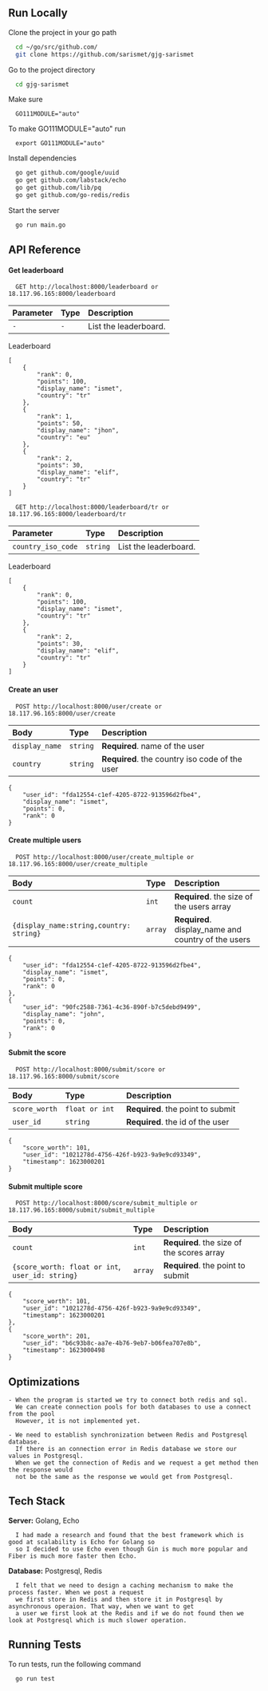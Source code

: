 ## Run Locally

Clone the project in your go path

```bash
  cd ~/go/src/github.com/
  git clone https://github.com/sarismet/gjg-sarismet
```

Go to the project directory

```bash
  cd gjg-sarismet
```
Make sure 

```
  GO111MODULE="auto"
```
To make GO111MODULE="auto" run

```
  export GO111MODULE="auto"
```

Install dependencies

```bash
  go get github.com/google/uuid
  go get github.com/labstack/echo
  go get github.com/lib/pq
  go get github.com/go-redis/redis
```

Start the server

```bash
  go run main.go
```

  
## API Reference

#### Get leaderboard

```http
  GET http://localhost:8000/leaderboard or 18.117.96.165:8000/leaderboard
```

| Parameter | Type     | Description                |
| :-------- | :------- | :------------------------- |
| `-` | `-` | List the leaderboard. |

Leaderboard
```
[
    {
        "rank": 0,
        "points": 100,
        "display_name": "ismet",
        "country": "tr"
    },
    {
        "rank": 1,
        "points": 50,
        "display_name": "jhon",
        "country": "eu"
    },
    {
        "rank": 2,
        "points": 30,
        "display_name": "elif",
        "country": "tr"
    }
]
```
```http
  GET http://localhost:8000/leaderboard/tr or 18.117.96.165:8000/leaderboard/tr
```

| Parameter | Type     | Description                |
| :-------- | :------- | :------------------------- |
| `country_iso_code` | `string` | List the leaderboard. |

Leaderboard
```
[
    {
        "rank": 0,
        "points": 100,
        "display_name": "ismet",
        "country": "tr"
    },
    {
        "rank": 2,
        "points": 30,
        "display_name": "elif",
        "country": "tr"
    }
]
```

#### Create an user 

```http
  POST http://localhost:8000/user/create or 18.117.96.165:8000/user/create
```

| Body | Type     | Description                       |
| :-------- | :------- | :-------------------------------- |
| `display_name`      | `string` | **Required**. name of the user |
| `country`      | `string` | **Required**. the country iso code of the user |

```
{
    "user_id": "fda12554-c1ef-4205-8722-913596d2fbe4",
    "display_name": "ismet",
    "points": 0,
    "rank": 0
}
```

#### Create multiple users 

```http
  POST http://localhost:8000/user/create_multiple or 18.117.96.165:8000/user/create_multiple
```

| Body | Type     | Description                       |
| :-------- | :------- | :-------------------------------- |
| `count`      | `int ` | **Required**. the size of the users array|
| `{display_name:string,country: string}` | `array` | **Required**. display_name and country of the users |


```
{
    "user_id": "fda12554-c1ef-4205-8722-913596d2fbe4",
    "display_name": "ismet",
    "points": 0,
    "rank": 0
},
{
    "user_id": "90fc2588-7361-4c36-890f-b7c5debd9499",
    "display_name": "john",
    "points": 0,
    "rank": 0
}
```

#### Submit the score

```http
  POST http://localhost:8000/submit/score or 18.117.96.165:8000/submit/score
```

| Body | Type     | Description                       |
| :-------- | :------- | :-------------------------------- |
| `score_worth`      | `float or int ` | **Required**. the point to submit |
| `user_id`      | `string` | **Required**. the id of the user |

```
{
    "score_worth": 101,
    "user_id": "1021278d-4756-426f-b923-9a9e9cd93349",
    "timestamp": 1623000201
}
```

#### Submit multiple score

```http
  POST http://localhost:8000/score/submit_multiple or 18.117.96.165:8000/submit/submit_multiple
```

| Body | Type     | Description                       |
| :-------- | :------- | :-------------------------------- |
| `count`      | `int ` | **Required**. the size of the scores array|
| `{score_worth: float or int`, `user_id: string}`     | `array ` | **Required**. the point to submit |

```
{
    "score_worth": 101,
    "user_id": "1021278d-4756-426f-b923-9a9e9cd93349",
    "timestamp": 1623000201
},
{
    "score_worth": 201,
    "user_id": "b6c93b8c-aa7e-4b76-9eb7-b06fea707e8b",
    "timestamp": 1623000498
}
```

  
## Optimizations

```
- When the program is started we try to connect both redis and sql.
  We can create connection pools for both databases to use a connect from the pool
  However, it is not implemented yet.
```
```
- We need to establish synchronization between Redis and Postgresql database.
  If there is an connection error in Redis database we store our values in Postgresql.
  When we get the connection of Redis and we request a get method then the response would
  not be the same as the response we would get from Postgresql.
```
  
## Tech Stack
**Server:** Golang, Echo
```
  I had made a research and found that the best framework which is good at scalability is Echo for Golang so
  so I decided to use Echo even though Gin is much more popular and Fiber is much more faster then Echo.
```

**Database:** Postgresql, Redis
```
  I felt that we need to design a caching mechanism to make the process faster. When we post a request
  we first store in Redis and then store it in Postgresql by asynchronous operaion. That way, when we want to get
  a user we first look at the Redis and if we do not found then we look at Postgresql which is much slower operation.
```
## Running Tests

To run tests, run the following command

```bash
  go run test
```
  
